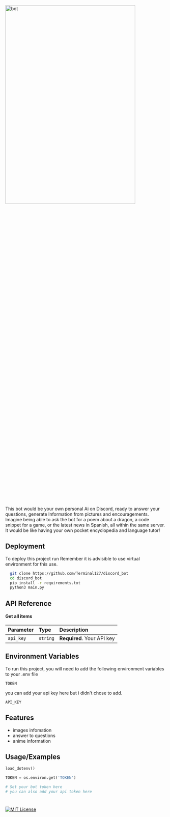 <img src="https://github.com/Terminal127/discord_bot/blob/main/img/logo-no-background.png" alt=bot width=90% height=40%>

This bot would be your own personal Ai on Discord, ready to answer your questions, generate Information from pictures and encouragements. Imagine being able to ask the bot for a poem about a dragon, a code snippet for a game, or the latest news in Spanish, all within the same server. It would be like having your own pocket encyclopedia and language tutor!


## Deployment

To deploy this project run
Remember it is advisible to use virtual environment for this use.

```bash
  git clone https://github.com/Terminal127/discord_bot
  cd discord_bot
  pip install -r requirements.txt
  python3 main.py
```


## API Reference

#### Get all items

| Parameter | Type     | Description                |
| :-------- | :------- | :------------------------- |
| `api_key` | `string` | **Required**. Your API key |



## Environment Variables

To run this project, you will need to add the following environment variables to your .env file

`TOKEN`

you can add your api key here but i didn't chose to add.

`API_KEY`


## Features

- images infomation
- answer to questions
- anime information


## Usage/Examples

```python
load_dotenv()

TOKEN = os.environ.get('TOKEN') 

# Set your bot token here
# you can also add your api token here
```


#
[![MIT License](https://img.shields.io/badge/License-MIT-green.svg)](https://choosealicense.com/licenses/mit/)

